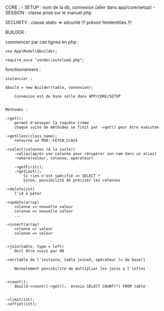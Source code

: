 CORE :
	- SETUP : 
		nom de la db, connexion (aller dans app/core/setup)
	- SESSION : 
		classe prise sur le manuel php


SECURITY : 
	classe static => sécurité
		!!! prévoir htmlentities !!!


BUILDER :

commencer par ces lignes en php :

	use App\Model\Qbuilder;
	
	require_once "vendor/autoload.php";



fonctionnement : 

	instancier :

	$build = new Builder(table, connexion);

		Connexion est de base celle dans APP/CORE/SETUP


	Méthodes :

	->get();
		permet d'envoyer la requête créée
		chaque suite de méthodes se finit par ->get() pour être exécutée

	->getClass(class_name);
		retourne un PDO::FETCH_CLASS

	->select(colonnes (à la suite))
		->alias(après une colonne pour récupérer son nom dans un alias)
		->where(valeur, colonne, opérateur)
		
		->getFirst();
		->getLast();
			Si rien n'est spécifié => SELECT *
			Sinon, possibilité de préciser les colonnes

	->delete(int)
		l'id à péter

	->update(array)
		colonne => nouvelle valeur
		colonne => nouvelle	valeur
		...

	->insert(array)
		colonne => valeur
		colonne => valeur


	->join(table, type = left)	
		Doit être suivi par ON

	->on(table de l'instance, table joined, opérateur (= de base))

		Normalement possibilité de multiplier les joins à l'infini


	->count();
		$build->count()->get();  envoie SELECT COUNT(*) FROM table


	->limit(int);
	->offset(int);





